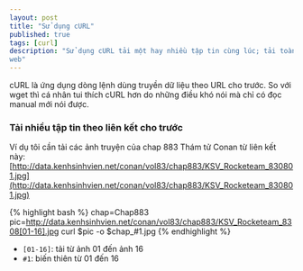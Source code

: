 ```yaml
---
layout: post
title: "Sử dụng cURL"
published: true
tags: [curl]
description: "Sử dụng cURL tải một hay nhiều tập tin cùng lúc; tải toàn bộ trang
web"
---
```


cURL là ứng dụng dòng lệnh dùng truyền dữ liệu theo URL cho trước. So với wget
thì cá nhân tui thích cURL hơn do những điều khó nói mà chỉ có đọc manual mới
nói được.

### Tải nhiều tập tin theo liên kết cho trước

Ví dụ tôi cần tải các ảnh truyện của chap 883 Thám tử Conan từ liên kết này:
[http://data.kenhsinhvien.net/conan/vol83/chap883/KSV_Rocketeam_830801.jpg](http://data.kenhsinhvien.net/conan/vol83/chap883/KSV_Rocketeam_830801.jpg)

{% highlight bash %}
chap=Chap883
pic=http://data.kenhsinhvien.net/conan/vol83/chap883/KSV_Rocketeam_8308[01-16].jpg
curl $pic -o $chap_#1.jpg
{% endhighlight %}

- `[01-16]`: tải từ ảnh 01 đến ảnh 16
- `#1`: biến thiên từ 01 đến 16
